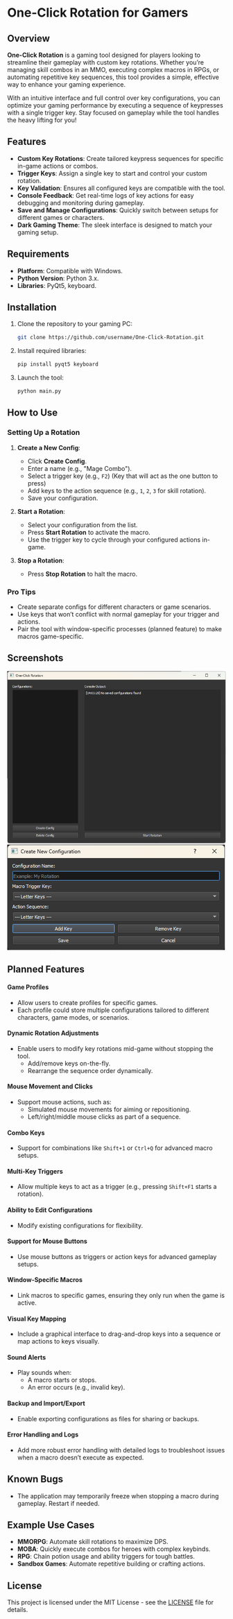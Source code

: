 # One-Click Rotation for Gamers

## Overview

**One-Click Rotation** is a gaming tool designed for players looking to streamline their gameplay with custom key rotations. Whether you’re managing skill combos in an MMO, executing complex macros in RPGs, or automating repetitive key sequences, this tool provides a simple, effective way to enhance your gaming experience.

With an intuitive interface and full control over key configurations, you can optimize your gaming performance by executing a sequence of keypresses with a single trigger key. Stay focused on gameplay while the tool handles the heavy lifting for you!

## Features

- **Custom Key Rotations**: Create tailored keypress sequences for specific in-game actions or combos.
- **Trigger Keys**: Assign a single key to start and control your custom rotation.
- **Key Validation**: Ensures all configured keys are compatible with the tool.
- **Console Feedback**: Get real-time logs of key actions for easy debugging and monitoring during gameplay.
- **Save and Manage Configurations**: Quickly switch between setups for different games or characters.
- **Dark Gaming Theme**: The sleek interface is designed to match your gaming setup.

## Requirements

- **Platform**: Compatible with Windows.
- **Python Version**: Python 3.x.
- **Libraries**: PyQt5, keyboard.

## Installation

1. Clone the repository to your gaming PC:

   ```bash
   git clone https://github.com/username/One-Click-Rotation.git
   ```

2. Install required libraries:

   ```bash
   pip install pyqt5 keyboard
   ```

3. Launch the tool:

   ```bash
   python main.py
   ```

## How to Use

### Setting Up a Rotation

1. **Create a New Config**:
   - Click **Create Config**.
   - Enter a name (e.g., "Mage Combo").
   - Select a trigger key (e.g., `F2`) (Key that will act as the one button to press)
   - Add keys to the action sequence (e.g., `1`, `2`, `3` for skill rotation).
   - Save your configuration.

2. **Start a Rotation**:
   - Select your configuration from the list.
   - Press **Start Rotation** to activate the macro.
   - Use the trigger key to cycle through your configured actions in-game.

3. **Stop a Rotation**:
   - Press **Stop Rotation** to halt the macro.

### Pro Tips

- Create separate configs for different characters or game scenarios.
- Use keys that won’t conflict with normal gameplay for your trigger and actions.
- Pair the tool with window-specific processes (planned feature) to make macros game-specific.

## Screenshots

![Main Window](./assets/main_window.png)
![Create Config Window](./assets/create_config_window.png)

## Planned Features

#### Game Profiles
- Allow users to create profiles for specific games.
- Each profile could store multiple configurations tailored to different characters, game modes, or scenarios.

#### Dynamic Rotation Adjustments
- Enable users to modify key rotations mid-game without stopping the tool.
  - Add/remove keys on-the-fly.
  - Rearrange the sequence order dynamically.

#### Mouse Movement and Clicks
- Support mouse actions, such as:
  - Simulated mouse movements for aiming or repositioning.
  - Left/right/middle mouse clicks as part of a sequence.

#### Combo Keys
- Support for combinations like `Shift+1` or `Ctrl+Q` for advanced macro setups.

#### Multi-Key Triggers
- Allow multiple keys to act as a trigger (e.g., pressing `Shift+F1` starts a rotation).

#### Ability to Edit Configurations
- Modify existing configurations for flexibility.

#### Support for Mouse Buttons
- Use mouse buttons as triggers or action keys for advanced gameplay setups.

#### Window-Specific Macros
- Link macros to specific games, ensuring they only run when the game is active.

#### Visual Key Mapping
- Include a graphical interface to drag-and-drop keys into a sequence or map actions to keys visually.

#### Sound Alerts
- Play sounds when:
  - A macro starts or stops.
  - An error occurs (e.g., invalid key).

#### Backup and Import/Export
- Enable exporting configurations as files for sharing or backups.

#### Error Handling and Logs
- Add more robust error handling with detailed logs to troubleshoot issues when a macro doesn’t execute as expected.


## Known Bugs

- The application may temporarily freeze when stopping a macro during gameplay. Restart if needed.

## Example Use Cases

- **MMORPG**: Automate skill rotations to maximize DPS.
- **MOBA**: Quickly execute combos for heroes with complex keybinds.
- **RPG**: Chain potion usage and ability triggers for tough battles.
- **Sandbox Games**: Automate repetitive building or crafting actions.

## License

This project is licensed under the MIT License - see the [LICENSE](LICENSE) file for details.
